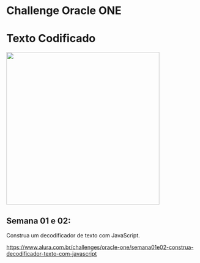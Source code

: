 # Challenge Oracle ONE

<h1>Texto Codificado</h1>
<div>
  <img height="400" width="400" src="https://d335luupugsy2.cloudfront.net/cms%2Ffiles%2F10224%2F1644515575BADGE_2.png?utm_campaign=alura_latam_-_challenge_email_projeto_1_br&utm_medium=email&utm_source=RD+Station">
</div>

## Semana 01 e 02:
Construa um decodificador de texto com JavaScript.

https://www.alura.com.br/challenges/oracle-one/semana01e02-construa-decodificador-texto-com-javascript

